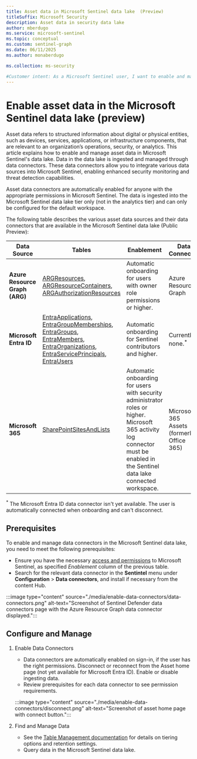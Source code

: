 ```yaml
---  
title: Asset data in Microsoft Sentinel data lake  (Preview)
titleSuffix: Microsoft Security  
description: Asset data in security data lake 
author: mberdugo  
ms.service: microsoft-sentinel  
ms.topic: conceptual
ms.custom: sentinel-graph
ms.date: 06/11/2025
ms.author: monaberdugo  

ms.collection: ms-security

#Customer intent: As a Microsoft Sentinel user, I want to enable and manage data connectors in the Microsoft Sentinel data lake so that I can ingest and analyze security-related data from various sources.
---
```


# Enable asset data in the Microsoft Sentinel data lake (preview)

Asset data refers to structured information about digital or physical entities, such as devices, services, applications, or infrastructure components, that are relevant to an organization’s operations, security, or analytics. This article explains how to enable and manage asset data in Microsoft Sentinel's data lake. Data in the data lake is ingested and managed through data connectors. These data connectors allow you to integrate various data sources into Microsoft Sentinel, enabling enhanced security monitoring and threat detection capabilities.

Asset data connectors are automatically enabled for anyone with the appropriate permissions in Microsoft Sentinel. The data is ingested into the Microsoft Sentinel data lake tier only (not in the analytics tier) and can only be configured for the default workspace.

The following table describes the various asset data sources and their data connectors that are available in the Microsoft Sentinel data lake (Public Preview):

| Data Source    | Tables                                                                                                                                                                                                                                         | Enablement                                                                                                                        | Data Connector                                 | Data Freshness                  | Retention Period                                 |
|------------------------------|-----------------------------------------------------------------------------------------------------------------------------------------------------------------------------------------------------------------------------------------------|-----------------------------------------------------------------------------------------------------------------------------------|------------------------------------------------|-------------------------------|--------------------------------------------------|
| **Azure Resource Graph (ARG)**   | [ARGResources](./asset-data-tables.md#argresources), [ARGResourceContainers](./asset-data-tables.md#argresourcecontainers), [ARGAuthorizationResources](./asset-data-tables.md#argauthorizationresources)                           | Automatic onboarding for users with owner role permissions or higher.                                                             | Azure Resource Graph                            | Snapshot taken every 90 minutes. | Default 30 days. Up to 12 years.   |
| **Microsoft Entra ID**           | [EntraApplications](./asset-data-tables.md#entraapplications), [EntraGroupMemberships](./asset-data-tables.md#entragroupmemberships), [EntraGroups](./asset-data-tables.md#entragroups), [EntraMembers](./asset-data-tables.md#entramembers), [EntraOrganizations](./asset-data-tables.md#entraorganizations), [EntraServicePrincipals](./asset-data-tables.md#entraserviceprincipals), [EntraUsers](./asset-data-tables.md#entrausers) | Automatic onboarding for Sentinel contributors and higher.  | Currently, none.<sup>*</sup> | Snapshot taken every 4 hours.   | Default 30 days. Up to 12 years.   |
| **Microsoft 365**                | [SharePointSitesAndLists](./asset-data-tables.md#sharepointsitesandlists)                                                                                                                              | Automatic onboarding for users with security administrator roles or higher. Microsoft 365 activity log connector must be enabled in the Sentinel data lake connected workspace. | Microsoft 365 Assets (formerly, Office 365)     | Snapshot taken every 24 hours.   | Default 30 days. Up to 12 years. |

<sup>*</sup> The Microsoft Entra ID data connector isn't yet available. The user is automatically connected when onboarding and can't disconnect.

## Prerequisites

To enable and manage data connectors in the Microsoft Sentinel data lake, you need to meet the following prerequisites:

- Ensure you have the necessary [access and permissions](../roles.md#microsoft-sentinel-roles-permissions-and-allowed-actions) to Microsoft Sentinel, as specified *Enablement* column of the previous table.
- Search for the relevant data connector in the **Sentintel** menu under **Configuration** > **Data connectors**, and install if necessary from the content Hub.

:::image type="content" source="./media/enable-data-connectors/data-connectors.png" alt-text="Screenshot of Sentinel Defender data connectors page with the Azure Resource Graph data connector displayed.":::

## Configure and Manage

1. Enable Data Connectors

    - Data connectors are automatically enabled on sign-in, if the user has the right permissions. Disconnect or reconnect from the Asset home page (not yet available for Microsoft Entra ID). Enable or disable ingesting data.
    - Review prerequisites for each data connector to see permission requirements.

    :::image type="content" source="./media/enable-data-connectors/disconnect.png" alt-text="Screenshot of asset home page with connect button.":::

1. Find and Manage Data

    - See the [Table Management documentation](https://aka.ms/manage-tables-defender-portal) for details on tiering options and retention settings.
    - Query data in the Microsoft Sentinel data lake.
